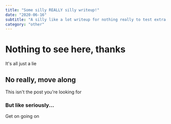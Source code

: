 ```yaml
---
title: "Some silly REALLY silly writeup!"
date: "2020-06-16"
subtitle: "A silly like a lot writeup for nothing really to test extra posts."
category: "other"
---
```


# Nothing to see here, thanks

It's all just a lie

## No really, move along

This isn't the post you're looking for

### But like seriously...

Get on going on
